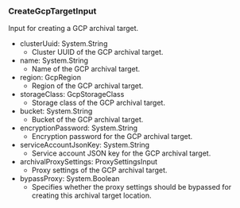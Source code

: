 ### CreateGcpTargetInput
Input for creating a GCP archival target.

- clusterUuid: System.String
  - Cluster UUID of the GCP archival target.
- name: System.String
  - Name of the GCP archival target.
- region: GcpRegion
  - Region of the GCP archival target.
- storageClass: GcpStorageClass
  - Storage class of the GCP archival target.
- bucket: System.String
  - Bucket of the GCP archival target.
- encryptionPassword: System.String
  - Encryption password for the GCP archival target.
- serviceAccountJsonKey: System.String
  - Service account JSON key for the GCP archival target.
- archivalProxySettings: ProxySettingsInput
  - Proxy settings of the GCP archival target.
- bypassProxy: System.Boolean
  - Specifies whether the proxy settings should be bypassed for creating this archival target location.
